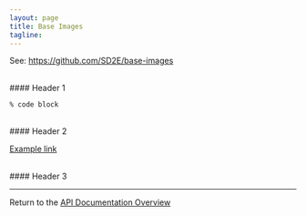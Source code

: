 ```yaml
---
layout: page
title: Base Images
tagline:
---
```


See: https://github.com/SD2E/base-images


<br>
#### Header 1

```
% code block
```


<br>
#### Header 2

[Example link](https://url/)


<br>
#### Header 3



---
Return to the [API Documentation Overview](../index.md)
